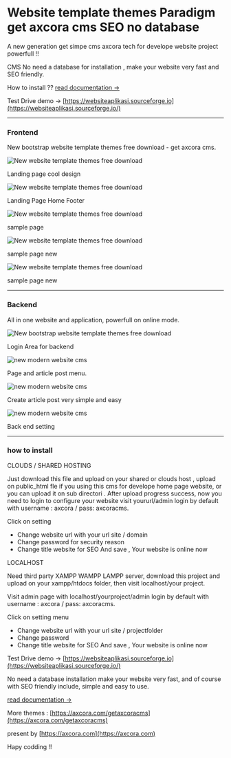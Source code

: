 # Website template themes Paradigm  get axcora cms SEO no database

A new generation get simpe cms axcora tech for develope website project powerfull !! 

CMS No need a database for installation , make your website very fast and SEO friendly.

How to install ?? [read documentation  →](https://axcora.com/getaxcoracms/index.php?id=get-started)

Test Drive demo → [https://websiteaplikasi.sourceforge.io](https://websiteaplikasi.sourceforge.io/)

---------------------------------

### Frontend

New bootstrap website template themes free download - get axcora cms.

![New website template themes free download](https://a.fsdn.com/con/app/proj/websiteaplikasi/screenshots/free%20website%20template%20new%20cms.png/max/max/1)

Landing page cool design

![New website template themes free download](https://a.fsdn.com/con/app/proj/websiteaplikasi/screenshots/free%20website%20template%20new%20cms%202.png/max/max/1)

Landing Page Home Footer

![New website template themes free download](https://a.fsdn.com/con/app/proj/websiteaplikasi/screenshots/free%20website%20template%20download%20%281%29.png/max/max/1)

sample page

![New website template themes free download](https://a.fsdn.com/con/app/proj/websiteaplikasi/screenshots/free%20website%20template%20download%20%283%29.png/max/max/1)

sample page new

![New website template themes free download](https://a.fsdn.com/con/app/proj/websiteaplikasi/screenshots/free%20website%20template%20download%20%282%29.png/max/max/1)

sample page new

---------------------------------

### Backend

All in one website and application, powerfull on online mode.

![New bootstrap website template themes free download ](https://a.fsdn.com/con/app/proj/getaxcoracms/screenshots/New%20CMS%20modern%20website%20SEO%20%286%29.png/max/max/1)

Login Area for backend

![new modern website cms](https://a.fsdn.com/con/app/proj/getaxcoracms/screenshots/New%20CMS%20modern%20website%20SEO%20%285%29.png/max/max/1)

Page and article post menu.

![new modern website cms](https://a.fsdn.com/con/app/proj/getaxcoracms/screenshots/New%20CMS%20modern%20website%20SEO%20%284%29.png/max/max/1)

Create article post very simple and easy

![new modern website cms](https://a.fsdn.com/con/app/proj/getaxcoracms/screenshots/New%20CMS%20modern%20website%20SEO%20%282%29.png/max/max/1)

Back end setting

 -----------------------------------------------------------------
### how to install

CLOUDS / SHARED HOSTING

Just download this file and upload on your shared or clouds host , upload on public_html fle if you using this cms for develope home page website, or you can upload it on sub directori .
After upload progress success, now you need to login to configure your website visit yoururl/admin login by default with username : axcora / pass: axcoracms.

Click on setting
+ Change website url with your url site / domain
+ Change password for security reason
+ Change title website for SEO
And save , Your website is online now 

LOCALHOST

Need third party XAMPP WAMPP LAMPP server, download this project and upload on your xampp/htdocs folder, then visit localhost/your project.

Visit admin page with localhost/yourproject/admin login by default with username : axcora / pass: axcoracms.

Click on setting menu
+ Change website url with your url site / projectfolder
+ Change password
+ Change title website for SEO
And save , Your website is online now 


Test Drive demo → [https://websiteaplikasi.sourceforge.io](https://websiteaplikasi.sourceforge.io/)

No need a database installation make your website very fast, and of course with SEO friendly include, simple and easy to use.

[read documentation  →](https://axcora.com/getaxcoracms/index.php?id=get-started)

More themes :
[https://axcora.com/getaxcoracms](https://axcora.com/getaxcoracms)

present by [https://axcora.com](https://axcora.com)

Hapy codding !!